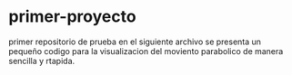 # primer-proyecto
primer repositorio de prueba
en el siguiente archivo se presenta un pequeño codigo para la visualizacion del moviento parabolico de manera sencilla y rtapida. 
